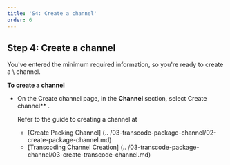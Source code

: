 ```yaml
---
title: 'S4: Create a channel'
order: 6
---
```


## Step 4: Create a channel

You've entered the minimum required information, so you're ready to create a \ channel.

**To create a channel**

 - On the Create channel page, in the **Channel** section, select Create channel\*\* \.

   Refer to the guide to creating a channel at

    - [Create Packing Channel] (.. /03-transcode-package-channel/02-create-package-channel.md)
    - [Transcoding Channel Creation] (.. /03-transcode-package-channel/03-create-transcode-channel.md)